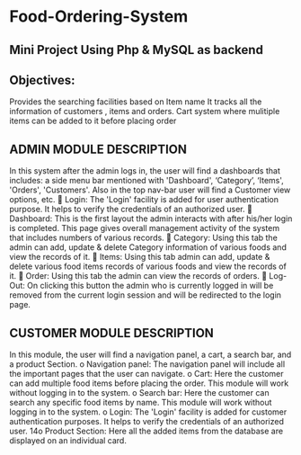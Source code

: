# Food-Ordering-System

## Mini Project Using Php & MySQL as backend 

## Objectives:
Provides the searching facilities based on Item name
It tracks all the information of customers , items and
orders.
Cart system where mulitiple items can be added to it
before placing order

## ADMIN MODULE DESCRIPTION
In this system after the admin logs in, the user will find a dashboards that includes: a side
menu bar mentioned with 'Dashboard', ‘Category’, ‘Items', 'Orders', 'Customers'. Also in
the top nav-bar user will find a Customer view options, etc.
 Login: The 'Login' facility is added for user authentication purpose. It helps to
verify the credentials of an authorized user.
 Dashboard: This is the first layout the admin interacts with after his/her login is
completed. This page gives overall management activity of the system that includes
numbers of various records.
 Category: Using this tab the admin can add, update & delete Category information
of various foods and view the records of it.
 Items: Using this tab admin can add, update & delete various food items records of
various foods and view the records of it.
 Order: Using this tab the admin can view the records of orders.
 Log-Out: On clicking this button the admin who is currently logged in will be
removed from the current login session and will be redirected to the login page.

## CUSTOMER MODULE DESCRIPTION
In this module, the user will find a navigation panel, a cart, a search bar, and a product
Section.
o Navigation panel: The navigation panel will include all the important pages that
the user can navigate.
o Cart: Here the customer can add multiple food items before placing the order.
This module will work without logging in to the system.
o Search bar: Here the customer can search any specific food items by name. This
module will work without logging in to the system.
o Login: The 'Login' facility is added for customer authentication purposes. It helps
to verify the credentials of an authorized user.
14o Product Section: Here all the added items from the database are displayed on an
individual card.
